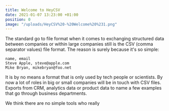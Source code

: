 ```yaml
---
title: Welcome to HeyCSV
date: 2021-01-07 13:23:00 +01:00
position: 0
image: "/uploads/HeyCSV%20-%20Welcome%20%231.png"
---
```


The standard go to file format when it comes to exchanging structured data between companies or within large companies still is the CSV (comma separator values) file format. The reason is surely because it's so simple:

`name, email `\
`Steve Apple, steve@apple.com `\
`Mike Bryan, mikebryan@foo.net`

It is by no means a format that is only used by tech people or scientists. By now a lot of roles in big or small companies will be in touch with CSV files. Exports from CRM, analytics data or product data to name a few examples that go through business departments.

We think there are no simple tools who really 
